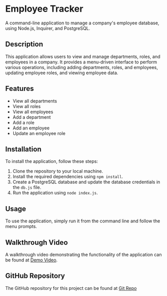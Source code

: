 # Employee Tracker

A command-line application to manage a company's employee database, using Node.js, Inquirer, and PostgreSQL.

## Description

This application allows users to view and manage departments, roles, and employees in a company. It provides a menu-driven interface to perform various operations, including adding departments, roles, and employees, updating employee roles, and viewing employee data.

## Features

* View all departments
* View all roles
* View all employees
* Add a department
* Add a role
* Add an employee
* Update an employee role

## Installation

To install the application, follow these steps:

1. Clone the repository to your local machine.
2. Install the required dependencies using `npm install`.
3. Create a PostgreSQL database and update the database credentials in the `db.js` file.
4. Run the application using `node index.js`.

## Usage

To use the application, simply run it from the command line and follow the menu prompts.

## Walkthrough Video

A walkthrough video demonstrating the functionality of the application can be found at [Demo Video](https://drive.google.com/file/d/1rpPiFdGThPwviOODBMWwT9AUwbr2TBqL/view).

## GitHub Repository

The GitHub repository for this project can be found at [Git Repo](https://github.com/Nebbs82/Challenge-10-Employee-Tracker.git)